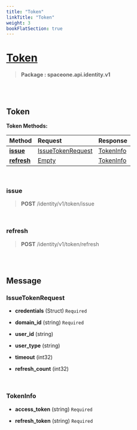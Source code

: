 ```yaml
---
title: "Token"
linkTitle: "Token"
weight: 3
bookFlatSection: true
---
```

# [Token](#Token)



>  **Package : spaceone.api.identity.v1**

<br>
<br>

## Token





**Token Methods:**


| Method | Request | Response |
| :----- | :-------- | :-------- |
| [**issue**](./Token#issue) | [IssueTokenRequest](Token#issuetokenrequest) | [TokenInfo](Token#tokeninfo) |
| [**refresh**](./Token#refresh) | [Empty](Token#empty) | [TokenInfo](Token#tokeninfo) |



    
<br>

### issue





> **POST** /identity/v1/token/issue
>






    
<br>

### refresh





> **POST** /identity/v1/token/refresh
>






    


<br>
<br>

## Message



### IssueTokenRequest
* **credentials** (Struct)   `Required` 

    
* **domain_id** (string)   `Required` 

    
* **user_id** (string)  

    
* **user_type** (string)  

    
* **timeout** (int32)  

    
* **refresh_count** (int32)  

    <br>

### TokenInfo
* **access_token** (string)   `Required` 

    
* **refresh_token** (string)   `Required` 

    <br>
